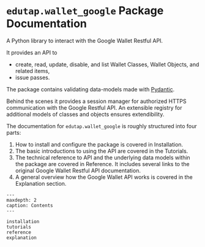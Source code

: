 # `edutap.wallet_google` Package Documentation

A Python library to interact with the Google Wallet Restful API.

It provides an API to
- create, read, update, disable, and list Wallet Classes, Wallet Objects, and related items,
- issue passes.

The package contains validating data-models made with [Pydantic](https://docs.pydantic.dev/).

Behind the scenes it provides a session manager for authorized HTTPS communication with the Google Restful API.
An extensible registry for additional models of classes and objects ensures extendibility.

The documentation for `edutap.wallet_google` is roughly structured into four parts:

1. How to install and configure the package is covered in Installation.
1. The basic introductions to using the API are covered in the Tutorials.
1. The technical reference to API and the underlying data models within the package are covered in Reference.
   It includes several links to the original Google Wallet Restful API documentation.
1. A general overview how the Google Wallet API works is covered in the Explanation section.

```{toctree}
---
maxdepth: 2
caption: Contents
---

installation
tutorials
reference
explanation

```